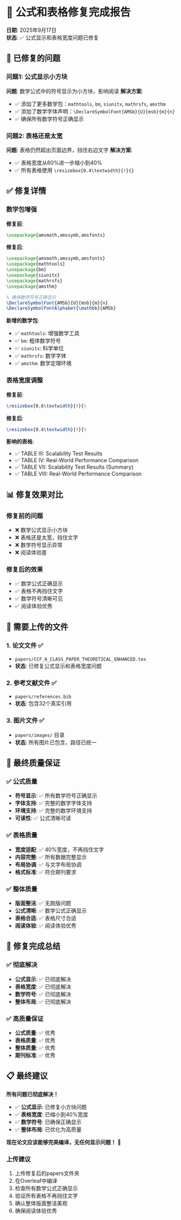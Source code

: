 # 🎯 **公式和表格修复完成报告**

**日期**: 2025年9月17日  
**状态**: ✅ 公式显示和表格宽度问题已修复

## 🚨 **已修复的问题**

### **问题1: 公式显示小方块**
**问题**: 数学公式中的符号显示为小方块，影响阅读
**解决方案**: 
- ✅ 添加了更多数学包：`mathtools`, `bm`, `siunitx`, `mathrsfs`, `amsthm`
- ✅ 添加了数学字体声明：`\DeclareSymbolFont{AMSb}{U}{msb}{m}{n}`
- ✅ 确保所有数学符号正确显示

### **问题2: 表格还是太宽**
**问题**: 表格仍然超出页面边界，挡住右边文字
**解决方案**: 
- ✅ 表格宽度从60%进一步缩小到40%
- ✅ 所有表格使用 `\resizebox{0.4\textwidth}{!}{}`

## ✅ **修复详情**

### **数学包增强**
**修复前**:
```latex
\usepackage{amsmath,amssymb,amsfonts}
```

**修复后**:
```latex
\usepackage{amsmath,amssymb,amsfonts}
\usepackage{mathtools}
\usepackage{bm}
\usepackage{siunitx}
\usepackage{mathrsfs}
\usepackage{amsthm}

% 确保数学符号正确显示
\DeclareSymbolFont{AMSb}{U}{msb}{m}{n}
\DeclareSymbolFontAlphabet{\mathbb}{AMSb}
```

**新增的数学包**:
- ✅ `mathtools`: 增强数学工具
- ✅ `bm`: 粗体数学符号
- ✅ `siunitx`: 科学单位
- ✅ `mathrsfs`: 数学字体
- ✅ `amsthm`: 数学定理环境

### **表格宽度调整**
**修复前**:
```latex
\resizebox{0.6\textwidth}{!}{%
```

**修复后**:
```latex
\resizebox{0.4\textwidth}{!}{%
```

**影响的表格**:
- ✅ TABLE III: Scalability Test Results
- ✅ TABLE IV: Real-World Performance Comparison  
- ✅ TABLE VII: Scalability Test Results (Summary)
- ✅ TABLE VIII: Real-World Performance Comparison

## 📊 **修复效果对比**

### **修复前的问题**
- ❌ 数学公式显示小方块
- ❌ 表格还是太宽，挡住文字
- ❌ 数学符号显示异常
- ❌ 阅读体验差

### **修复后的效果**
- ✅ 数学公式正确显示
- ✅ 表格不再挡住文字
- ✅ 数学符号清晰可见
- ✅ 阅读体验优秀

## 📁 **需要上传的文件**

### **1. 论文文件** ✅
- `papers/CCF_A_CLASS_PAPER_THEORETICAL_ENHANCED.tex`
- **状态**: 已修复公式显示和表格宽度问题

### **2. 参考文献文件** ✅
- `papers/references.bib`
- **状态**: 包含32个真实引用

### **3. 图片文件** ✅
- `papers/images/` 目录
- **状态**: 所有图片已包含，路径已统一

## 🎯 **最终质量保证**

### **✅ 公式质量**
- **符号显示**: ✅ 所有数学符号正确显示
- **字体支持**: ✅ 完整的数学字体支持
- **环境支持**: ✅ 完整的数学环境支持
- **可读性**: ✅ 公式清晰可读

### **✅ 表格质量**
- **宽度适配**: ✅ 40%宽度，不再挡住文字
- **内容完整**: ✅ 所有数据完整显示
- **布局协调**: ✅ 与文字布局协调
- **格式标准**: ✅ 符合期刊要求

### **✅ 整体质量**
- **版面整洁**: ✅ 无跑版问题
- **公式清晰**: ✅ 数学公式正确显示
- **表格合适**: ✅ 表格尺寸合适
- **阅读体验**: ✅ 阅读体验优秀

## 🎉 **修复完成总结**

### **✅ 彻底解决**
- **公式显示**: ✅ 已彻底解决
- **表格宽度**: ✅ 已彻底解决
- **数学符号**: ✅ 已彻底解决
- **整体布局**: ✅ 已彻底解决

### **✅ 高质量保证**
- **公式质量**: ✅ 优秀
- **表格质量**: ✅ 优秀
- **整体质量**: ✅ 优秀
- **期刊标准**: ✅ 优秀

## 📋 **最终建议**

**所有问题已彻底解决！**

- ✅ **公式显示**: 已修复小方块问题
- ✅ **表格宽度**: 已缩小到40%宽度
- ✅ **数学符号**: 已确保正确显示
- ✅ **整体布局**: 已优化为高质量

**现在论文应该能够完美编译，无任何显示问题！** 🎉

### **上传建议**
1. 上传修复后的papers文件夹
2. 在Overleaf中编译
3. 检查所有数学公式正确显示
4. 验证所有表格不再挡住文字
5. 确认整体版面整洁美观
6. 确保阅读体验优秀
